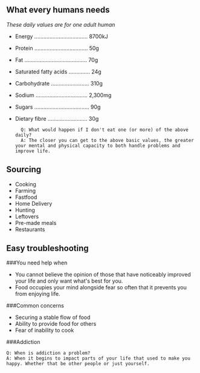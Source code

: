 ## What every humans needs
*These daily values are for one adult human*
* Energy ................................... 8700kJ
* Protein ................................... 50g
* Fat ......................................... 70g
* Saturated fatty acids .............. 24g
* Carbohydrate ......................... 310g
* Sodium .................................. 2,300mg
* Sugars .................................... 90g
* Dietary fibre .......................... 30g




        Q: What would happen if I don't eat one (or more) of the above daily?
        A: The closer you can get to the above basic values, the greater your mental and physical capacity to both handle problems and improve life.
        
## Sourcing
* Cooking
* Farming
* Fastfood
* Home Delivery
* Hunting
* Leftovers
* Pre-made meals
* Restaurants

## Easy troubleshooting
###You need help when
* You cannot believe the opinion of those that have noticeably improved your life and only want what's best for you.
* Food occupies your mind alongside fear so often that it prevents you from enjoying life.

###Common concerns

* Securing a stable flow of food
* Ability to provide food for others
* Fear of inability to cook

###Addiction

    Q: When is addiction a problem?
    A: When it begins to impact parts of your life that used to make you happy. Whether that be other people or just yourself.
